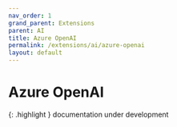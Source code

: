 ```yaml
---
nav_order: 1
grand_parent: Extensions
parent: AI
title: Azure OpenAI
permalink: /extensions/ai/azure-openai
layout: default
---
```

# Azure OpenAI

{: .highlight }
documentation under development
